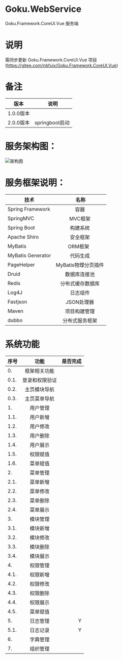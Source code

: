 # Goku.WebService

Goku.Framework.CoreUI.Vue 服务端

# 说明
需同步更新 Goku.Framework.CoreUI.Vue 项目 (https://gitee.com/nbfujx/Goku.Framework.CoreUI.Vue) </br>

# 备注</br>
| **版本** |  **说明**| 
| ------   |:------:|
| 1.0.0版本| |
| 2.0.0版本|springboot启动|

# 服务架构图：

![架构图](https://gitee.com/uploads/images/2017/1102/125400_3e4d0b00_600957.png)

# 服务框架说明：
| **技术** |  **名称**| 
| ------   |:------:|
| Spring Framework | 容器  |
| SpringMVC | MVC框架  |
| Spring Boot|构建系统|
| Apache Shiro | 安全框架  |
| MyBatis | ORM框架  |
| MyBatis Generator | 代码生成  |
| PageHelper | MyBatis物理分页插件  |
| Druid | 数据库连接池  | 
| Redis | 分布式缓存数据库  |
| Log4J | 日志组件  | 
| Fastjson |JSON处理器|
| Maven | 项目构建管理  | 
| dubbo|分布式服务框架|

# 系统功能
| **序号** | **功能** | **是否完成**|
| ------------- |:-------------:| -------------:|
|0.|框架相关功能|
|0.1.|登录和权限验证||
|0.2.|主页模块导航||
|0.3.|主页菜单导航||
|1.|用户管理||
|1.1.|用户新增||
|1.2.|用户修改||
|1.3.|用户删除||
|1.4.|用户展示||
|1.5.|权限赋值||
|1.6.|菜单赋值||
|2.|菜单管理||
|2.1.|菜单新增||
|2.2.|菜单修改||
|2.3.|菜单删除||
|2.4.|菜单展示||
|3.|模块管理||
|3.1.|模块新增||
|3.2.|模块修改||
|3.3.|模块删除||
|3.4.|模块展示||
|4.|权限管理||
|4.1.|权限新增||
|4.2.|权限修改||
|4.3.|权限删除||
|4.4.|权限展示||
|4.5.|菜单赋值||
|5.|日志管理|Y|
|5.1.|日志记录|Y|
|6.|字典管理||
|7.|组织管理||









